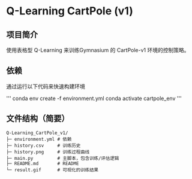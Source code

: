 # Q-Learning CartPole (v1)

## 项目简介

使用表格型 Q-Learning 来训练Gymnasium 的 CartPole-v1 环境的控制策略。

## 依赖

通过运行以下代码来快速构建环境

'''
conda env create -f environment.yml
conda activate cartpole_env
'''

## 文件结构（简要）

```
Q-Learning_CartPole_v1/
├─ environment.yml # 依赖
├─ history.csv     # 训练历史
├─ history.png     # 训练过程曲线
├─ main.py         # 主脚本，包含训练/评估逻辑
├─ README.md       # README
└─ result.gif      # 可视化的训练结果
```